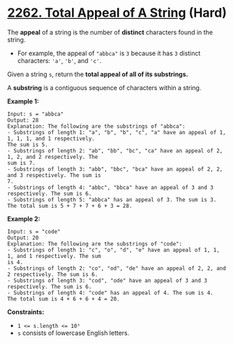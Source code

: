 # [2262. Total Appeal of A String][link] (Hard)

[link]: https://leetcode.com/problems/total-appeal-of-a-string/

The **appeal** of a string is the number of **distinct** characters found in the string.

- For example, the appeal of `"abbca"` is `3` because it has `3` distinct characters: `'a'`, `'b'`,
and `'c'`.

Given a string `s`, return the **total appeal of all of its substrings.**

A **substring** is a contiguous sequence of characters within a string.

**Example 1:**

```
Input: s = "abbca"
Output: 28
Explanation: The following are the substrings of "abbca":
- Substrings of length 1: "a", "b", "b", "c", "a" have an appeal of 1, 1, 1, 1, and 1 respectively.
The sum is 5.
- Substrings of length 2: "ab", "bb", "bc", "ca" have an appeal of 2, 1, 2, and 2 respectively. The
sum is 7.
- Substrings of length 3: "abb", "bbc", "bca" have an appeal of 2, 2, and 3 respectively. The sum is
7.
- Substrings of length 4: "abbc", "bbca" have an appeal of 3 and 3 respectively. The sum is 6.
- Substrings of length 5: "abbca" has an appeal of 3. The sum is 3.
The total sum is 5 + 7 + 7 + 6 + 3 = 28.
```

**Example 2:**

```
Input: s = "code"
Output: 20
Explanation: The following are the substrings of "code":
- Substrings of length 1: "c", "o", "d", "e" have an appeal of 1, 1, 1, and 1 respectively. The sum
is 4.
- Substrings of length 2: "co", "od", "de" have an appeal of 2, 2, and 2 respectively. The sum is 6.
- Substrings of length 3: "cod", "ode" have an appeal of 3 and 3 respectively. The sum is 6.
- Substrings of length 4: "code" has an appeal of 4. The sum is 4.
The total sum is 4 + 6 + 6 + 4 = 20.
```

**Constraints:**

- `1 <= s.length <= 10⁵`
- `s` consists of lowercase English letters.
